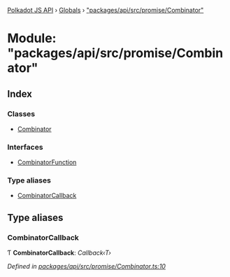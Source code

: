 [Polkadot JS API](../README.md) › [Globals](../globals.md) › ["packages/api/src/promise/Combinator"](_packages_api_src_promise_combinator_.md)

# Module: "packages/api/src/promise/Combinator"

## Index

### Classes

* [Combinator](../classes/_packages_api_src_promise_combinator_.combinator.md)

### Interfaces

* [CombinatorFunction](../interfaces/_packages_api_src_promise_combinator_.combinatorfunction.md)

### Type aliases

* [CombinatorCallback](_packages_api_src_promise_combinator_.md#combinatorcallback)

## Type aliases

###  CombinatorCallback

Ƭ **CombinatorCallback**: *Callback‹T›*

*Defined in [packages/api/src/promise/Combinator.ts:10](https://github.com/polkadot-js/api/blob/0075dce720/packages/api/src/promise/Combinator.ts#L10)*
